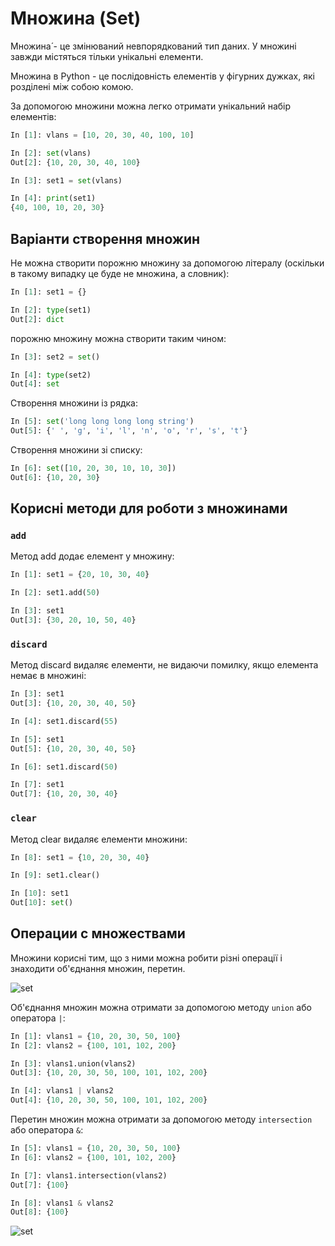 # Множина (Set)

Множина́ - це змінюваний невпорядкований тип даних. У множині завжди містяться
тільки унікальні елементи.

Множина в Python - це послідовність елементів у фігурних дужках, які розділені
між собою комою.

За допомогою множини можна легко отримати унікальний набір елементів:

```python
In [1]: vlans = [10, 20, 30, 40, 100, 10]

In [2]: set(vlans)
Out[2]: {10, 20, 30, 40, 100}

In [3]: set1 = set(vlans)

In [4]: print(set1)
{40, 100, 10, 20, 30}
```


## Варіанти створення множин

Не можна створити порожню множину за допомогою літералу (оскільки в такому
випадку це буде не множина, а словник):

```python
In [1]: set1 = {}

In [2]: type(set1)
Out[2]: dict
```

порожню множину можна створити таким чином:

```python
In [3]: set2 = set()

In [4]: type(set2)
Out[4]: set
```

Створення множини із рядка:

```python
In [5]: set('long long long long string')
Out[5]: {' ', 'g', 'i', 'l', 'n', 'o', 'r', 's', 't'}
```

Створення множини зі списку:

```python
In [6]: set([10, 20, 30, 10, 10, 30])
Out[6]: {10, 20, 30}
```


## Корисні методи для роботи з множинами

### ``add``

Метод add додає елемент у множину:

```python
In [1]: set1 = {20, 10, 30, 40}

In [2]: set1.add(50)

In [3]: set1
Out[3]: {30, 20, 10, 50, 40}
```

### ``discard``

Метод discard видаляє елементи, не видаючи помилку, якщо елемента немає в множині:

```python
In [3]: set1
Out[3]: {10, 20, 30, 40, 50}

In [4]: set1.discard(55)

In [5]: set1
Out[5]: {10, 20, 30, 40, 50}

In [6]: set1.discard(50)

In [7]: set1
Out[7]: {10, 20, 30, 40}
```

### ``clear``

Метод clear видаляє елементи множини:

```python
In [8]: set1 = {10, 20, 30, 40}

In [9]: set1.clear()

In [10]: set1
Out[10]: set()
```

## Операции с множествами

Множини корисні тим, що з ними можна робити різні операції і знаходити
об'єднання множин, перетин.

![set](https://pyneng.io/assets/images/set_operations_union_intersection.png)

Об'єднання множин можна отримати за допомогою методу ``union`` або оператора ``|``:

```python
In [1]: vlans1 = {10, 20, 30, 50, 100}
In [2]: vlans2 = {100, 101, 102, 200}

In [3]: vlans1.union(vlans2)
Out[3]: {10, 20, 30, 50, 100, 101, 102, 200}

In [4]: vlans1 | vlans2
Out[4]: {10, 20, 30, 50, 100, 101, 102, 200}
```

Перетин множин можна отримати за допомогою методу ``intersection`` або оператора ``&``:

```python
In [5]: vlans1 = {10, 20, 30, 50, 100}
In [6]: vlans2 = {100, 101, 102, 200}

In [7]: vlans1.intersection(vlans2)
Out[7]: {100}

In [8]: vlans1 & vlans2
Out[8]: {100}
```

![set](https://pyneng.io/assets/images/set_operations_differences.png)


